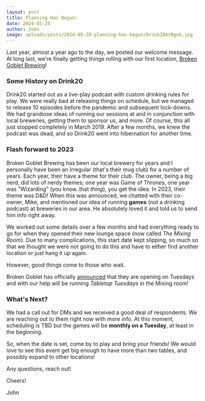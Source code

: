 ```yaml
---
layout: post
title: Planning Has Begun!
date: 2024-05-28
author: John
image: uploads/posts/2024-05-28-planning-has-begun/Drink20AtBgob.jpg
---
```


Last year, almost a year ago to the day, we posted our welcome message. At long last, we're finally getting things rolling with our first location, [Broken Goblet Brewing](https://brokengoblet.com)!

### Some History on Drink20

Drink20 started out as a live-play podcast with custom drinking rules for play. We were really bad at releasing things on schedule, but we managed to release 10 episodes before the pandemic and subsequent lock-downs. We had grandiose ideas of running our sessions at and in conjunction with local breweries, getting them to sponsor us, and more. Of course, this all just stopped completely in March 2019. After a few months, we knew the podcast was dead, and so Drink20 went into hibernation for another time.

### Flash forward to 2023

Broken Goblet Brewing has been our local brewery for years and I personally have been an Irregular (that's their mug club) for a number of years. Each year, their have a theme for their club. The owner, being a big nerd, did lots of nerdy themes; one year was Game of Thrones, one year was "Wizarding" (you know..that *thing*), you get the idea. In 2023, their theme was D&D! When this was announced, we chatted with their co-owner, Mike, and mentioned our idea of running **games** (not a drinking podcast) at breweries in our area. He absolutely loved it and told us to send him info right away.

We worked out some details over a few months and had everything ready to go for when they opened their new lounge space (now called *The Mixing Room*). Due to many complications, this start date kept slipping, so much so that we thought we were not going to do this and have to either find another location or just hang it up again.

However, good things come to those who wait.

Broken Goblet has officially [announced](https://www.facebook.com/BrokenGoblet/posts/pfbid02k7HcnzHXZk78Y8AdHjk13S2mmRYk3NKNh6xDF1HFfjga4sZZYpdt22jcXYGPy9nPl) that they are opening on Tuesdays and with our help will be running *Tabletop Tuesdays* in the Mixing room!

### What's Next?

We had a call out for DMs and we received a good deal of respondents. We are reaching out to them right now with more info. At this moment, scheduling is TBD but the games will be **monthly on a Tuesday**, at least in the beginning.

So, when the date is set, come by to play and bring your friends! We would love to see this event get big enough to have more than two tables, and possibly expand to other locations!

Any questions, reach out!

Cheers!
<p class="intro"><span class="dropcap">J</span>ohn</p>
